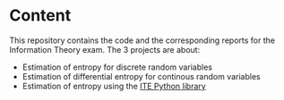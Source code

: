 # Content
This repository contains the code and the corresponding reports for the Information Theory exam.
The 3 projects are about:
+ Estimation of entropy for discrete random variables
+ Estimation of differential entropy for continous random variables
+ Estimation of entropy using the [ITE Python library](https://bitbucket.org/szzoli/ite-in-python/src/master/)
